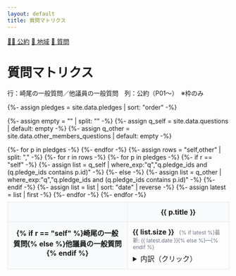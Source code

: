 ```yaml
---
layout: default
title: 質問マトリクス
---
```


<link rel="stylesheet" href="{{ site.baseurl }}/assets/style.css">

<div class="nav">
  <a href="{{ site.baseurl }}/#pledges">🏳️‍🌈 公約</a>
  <a href="{{ site.baseurl }}/activities">📍 地域</a>
  <a href="{{ site.baseurl }}/matrix">💬 質問</a>
</div>

<div class="wrapper">
  <h1>質問マトリクス</h1>
  <p class="meta">行：崎尾の一般質問／他議員の一般質問　列：公約（P01〜）　※枠のみ</p>

  {%- assign pledges = site.data.pledges | sort: "order" -%}

  {%- assign empty = "" | split: "" -%}
  {%- assign q_self  = site.data.questions              | default: empty -%}
  {%- assign q_other = site.data.other_members_questions | default: empty -%}

  <style>
    table.mx{width:100%;border-collapse:collapse;margin-top:8px}
    .mx th,.mx td{border:1px solid #e5e7eb;padding:12px;vertical-align:top}
    .mx th{background:#f8fafc}
    .cell-hint{color:#6b7280;font-size:12px;margin-top:4px}
    .count{font-weight:700;margin-right:8px}
    details{margin-top:6px}
  </style>

  <table class="mx">
    <thead>
      <tr>
        <th></th>
        {%- for p in pledges -%}
          <th>{{ p.title }}</th>
        {%- endfor -%}
      </tr>
    </thead>
    <tbody>
      {%- assign rows = "self,other" | split: "," -%}
      {%- for r in rows -%}
        <tr>
          <th>{% if r == "self" %}崎尾の一般質問{% else %}他議員の一般質問{% endif %}</th>
          {%- for p in pledges -%}
            {%- if r == "self" -%}
              {%- assign list = q_self  | where_exp:"q","q.pledge_ids and (q.pledge_ids contains p.id)" -%}
            {%- else -%}
              {%- assign list = q_other | where_exp:"q","q.pledge_ids and (q.pledge_ids contains p.id)" -%}
            {%- endif -%}
            {%- assign list = list | sort: "date" | reverse -%}
            {%- assign latest = list | first -%}
            <td>
              <div>
                <span class="count">{{ list.size }}</span>
                <span class="cell-hint">{% if latest %}最新: {{ latest.date }}{% else %}—{% endif %}</span>
              </div>
              <details>
                <summary>内訳（クリック）</summary>
                <div class="cards">
                  {%- for q in list -%}
                    <div class="card">
                      <div class="meta">
                        {{ q.date }} ｜ {{ q.dept }}{% if r == "other" and q.member %} ｜ {{ q.member }}{% endif %}
                      </div>
                      <div class="title">{{ q.title }}</div>
                      <div class="meta">
                        {% if q.minutes_url %}<a href="{{ q.minutes_url }}">[PDF]</a>{% endif %}
                        <span class="badge">関連: {{ p.id }}</span>
                      </div>
                    </div>
                  {%- endfor -%}
                  {% if list.size == 0 %}
                    <div class="meta">（まだデータがありません）</div>
                  {% endif %}
                </div>
              </details>
            </td>
          {%- endfor -%}
        </tr>
      {%- endfor -%}
    </tbody>
  </table>
</div>
